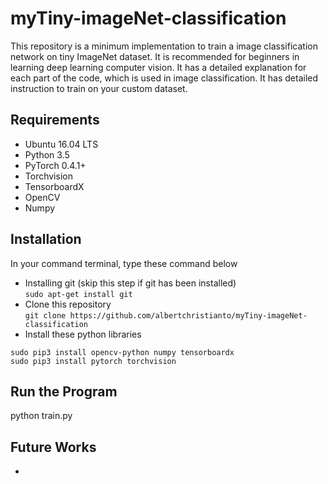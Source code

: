 # myTiny-imageNet-classification
This repository is a minimum implementation to train a image classification network on tiny ImageNet dataset. It is recommended for beginners in learning deep learning computer vision. It has a detailed explanation for each part of the code, which is used in image classification. It has detailed instruction to train on your custom dataset.

## Requirements
* Ubuntu 16.04 LTS
* Python 3.5
* PyTorch 0.4.1+
* Torchvision
* TensorboardX
* OpenCV
* Numpy

## Installation
In your command terminal, type these command below
* Installing git (skip this step if git has been installed)<br>
`sudo apt-get install git`
* Clone this repository<br>
`git clone https://github.com/albertchristianto/myTiny-imageNet-classification`
* Install these python libraries <br>
```
sudo pip3 install opencv-python numpy tensorboardx
sudo pip3 install pytorch torchvision
```
## Run the Program
python train.py

## Future Works
* 
